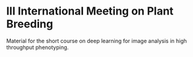 # III International Meeting on Plant Breeding
Material for the short course on deep learning for image analysis in high throughput phenotyping.

